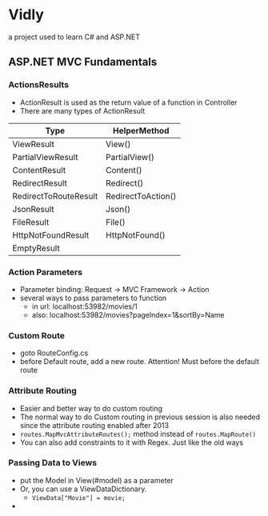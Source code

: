 # Vidly
a project used to learn C# and ASP.NET

## ASP.NET MVC Fundamentals
### ActionsResults
- ActionResult is used as the return value of a function in Controller
- There are many types of ActionResult


| Type                  | HelperMethod       |
|-----------------------|--------------------|
| ViewResult            | View()             |
| PartialViewResult     | PartialView()      |
| ContentResult         | Content()          |
| RedirectResult        | Redirect()         |
| RedirectToRouteResult | RedirectToAction() |
| JsonResult            | Json()             |
| FileResult            | File()             |
| HttpNotFoundResult    | HttpNotFound()     |
| EmptyResult           |                    |

### Action Parameters
- Parameter binding: Request -> MVC Framework -> Action
- several ways to pass parameters to function
  - in url: localhost:53982/movies/1
  - also: localhost:53982/movies?pageIndex=1&sortBy=Name

### Custom Route
- goto RouteConfig.cs
- before Default route, add a new route. Attention! Must before the default route
### Attribute Routing
- Easier and better way to do custom routing
- The normal way to do Custom routing in previous session is also needed since the attribute routing enabled after 2013
- `routes.MapMvcAttributeRoutes();` method instead of `routes.MapRoute()`
- You can also add constraints to it with Regex. Just like the old ways

### Passing Data to Views
- put the Model in View(#model) as a parameter
- Or, you can use a ViewDataDictionary.
  - `ViewData["Movie"] = movie;`
- 